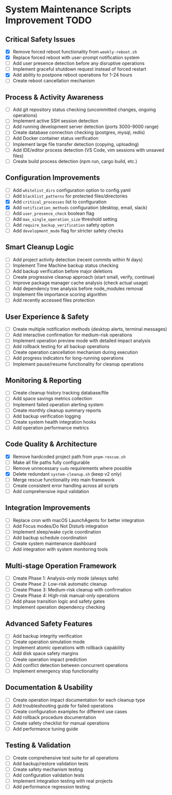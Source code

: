 # System Maintenance Scripts Improvement TODO

## Critical Safety Issues

- [x] Remove forced reboot functionality from `weekly-reboot.sh`
- [x] Replace forced reboot with user-prompt notification system
- [ ] Add user presence detection before any disruptive operations
- [ ] Implement graceful shutdown request instead of forced restart
- [x] Add ability to postpone reboot operations for 1-24 hours
- [ ] Create reboot cancellation mechanism

## Process & Activity Awareness

- [ ] Add git repository status checking (uncommitted changes, ongoing operations)
- [ ] Implement active SSH session detection
- [ ] Add running development server detection (ports 3000-9000 range)
- [ ] Create database connection checking (postgres, mysql, redis)
- [ ] Add Docker container status verification
- [ ] Implement large file transfer detection (copying, uploading)
- [ ] Add IDE/editor process detection (VS Code, vim sessions with unsaved files)
- [ ] Create build process detection (npm run, cargo build, etc.)

## Configuration Improvements

- [ ] Add `whitelist_dirs` configuration option to config.yaml
- [ ] Add `blacklist_patterns` for protected files/directories
- [x] Add `critical_processes` list to configuration
- [x] Add `notification_methods` configuration (desktop, email, slack)
- [ ] Add `user_presence_check` boolean flag
- [ ] Add `max_single_operation_size` threshold setting
- [ ] Add `require_backup_verification` safety option
- [ ] Add `development_mode` flag for stricter safety checks

## Smart Cleanup Logic

- [ ] Add project activity detection (recent commits within N days)
- [ ] Implement Time Machine backup status checking
- [ ] Add backup verification before major deletions
- [ ] Create progressive cleanup approach (start small, verify, continue)
- [ ] Improve package manager cache analysis (check actual usage)
- [ ] Add dependency tree analysis before node_modules removal
- [ ] Implement file importance scoring algorithm
- [ ] Add recently accessed files protection

## User Experience & Safety

- [ ] Create multiple notification methods (desktop alerts, terminal messages)
- [ ] Add interactive confirmation for medium-risk operations
- [ ] Implement operation preview mode with detailed impact analysis
- [ ] Add rollback testing for all backup operations
- [ ] Create operation cancellation mechanism during execution
- [ ] Add progress indicators for long-running operations
- [ ] Implement pause/resume functionality for cleanup operations

## Monitoring & Reporting

- [ ] Create cleanup history tracking database/file
- [ ] Add space savings metrics collection
- [ ] Implement failed operation alerting system
- [ ] Create monthly cleanup summary reports
- [ ] Add backup verification logging
- [ ] Create system health integration hooks
- [ ] Add operation performance metrics

## Code Quality & Architecture

- [x] Remove hardcoded project path from `pnpm-rescue.sh`
- [ ] Make all file paths fully configurable
- [ ] Remove unnecessary `sudo` requirements where possible
- [x] Delete redundant `system-cleanup.sh` (keep v2 only)
- [ ] Merge rescue functionality into main framework
- [ ] Create consistent error handling across all scripts
- [ ] Add comprehensive input validation

## Integration Improvements

- [ ] Replace cron with macOS LaunchAgents for better integration
- [ ] Add Focus modes/Do Not Disturb integration
- [ ] Implement sleep/wake cycle coordination
- [ ] Add backup schedule coordination
- [ ] Create system maintenance dashboard
- [ ] Add integration with system monitoring tools

## Multi-stage Operation Framework

- [ ] Create Phase 1: Analysis-only mode (always safe)
- [ ] Create Phase 2: Low-risk automatic cleanup
- [ ] Create Phase 3: Medium-risk cleanup with confirmation
- [ ] Create Phase 4: High-risk manual-only operations
- [ ] Add phase transition logic and safety gates
- [ ] Implement operation dependency checking

## Advanced Safety Features

- [ ] Add backup integrity verification
- [ ] Create operation simulation mode
- [ ] Implement atomic operations with rollback capability
- [ ] Add disk space safety margins
- [ ] Create operation impact prediction
- [ ] Add conflict detection between concurrent operations
- [ ] Implement emergency stop functionality

## Documentation & Usability

- [ ] Create operation impact documentation for each cleanup type
- [ ] Add troubleshooting guide for failed operations
- [ ] Create configuration examples for different use cases
- [ ] Add rollback procedure documentation
- [ ] Create safety checklist for manual operations
- [ ] Add performance tuning guide

## Testing & Validation

- [ ] Create comprehensive test suite for all operations
- [ ] Add backup/restore validation tests
- [ ] Create safety mechanism testing
- [ ] Add configuration validation tests
- [ ] Implement integration testing with real projects
- [ ] Add performance regression testing